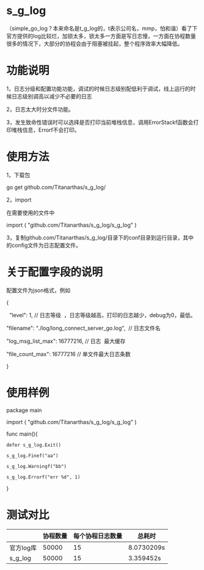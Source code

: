 # s_g_log
（simple_go_log？本来命名是t_g_log的，t表示公司名，mmp，怕和谐）看了下官方提供的log比较烂，加锁太多，锁太多一方面是写日志慢，一方面在协程数量很多的情况下，大部分的协程会由于阻塞被挂起，整个程序效率大幅降低。

# 功能说明

1，日志分级和配置功能功能，调试的时候日志级别配低利于调试，线上运行的时候日志级别调高以减少不必要的日志

2，日志太大时分文件功能。

3，发生致命性错误时可以选择是否打印当前堆栈信息，调用ErrorStackf函数会打印堆栈信息，Errorf不会打印。

# 使用方法

1，下载包

go get github.com/Titanarthas/s_g_log/

2，import

在需要使用的文件中

import (
	"github.com/Titanarthas/s_g_log/s_g_log"
)

3，复制github.com/Titanarthas/s_g_log/目录下的conf目录到运行目录，其中的config文件为日志配置文件。

# 关于配置字段的说明

配置文件为json格式，例如

{

    "level": 1,  // 日志等级
  ，日志等级越高，打印的日志越少，debug为0，最低。
  
  "filename": "./log/long_connect_server_go.log",  // 日志文件名
  
  "log_msg_list_max": 16777216,  // 日志
  最大缓存  
  
  "file_count_max": 16777216  // 单文件最大日志条数
  
}

# 使用样例
package main

import (
	"github.com/Titanarthas/s_g_log/s_g_log"
)

func main(){

	defer s_g_log.Exit()
	
	s_g_log.Finef("aa")
	
	s_g_log.Warningf("bb")
	
	s_g_log.Errorf("err %d", 1)
	
}

# 测试对比
|   | 协程数量  |每个协程日志数量   |总耗时   |
| ------------ | ------------ | ------------ | ------------ |
| 官方log库  | 50000  |15   | 8.0730209s  |
|  s_g_log | 50000  | 15 | 3.359452s  |
